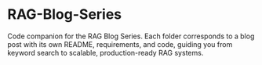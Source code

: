 # RAG-Blog-Series
Code companion for the RAG Blog Series. Each folder corresponds to a blog post with its own README, requirements, and code, guiding you from keyword search to scalable, production-ready RAG systems.
